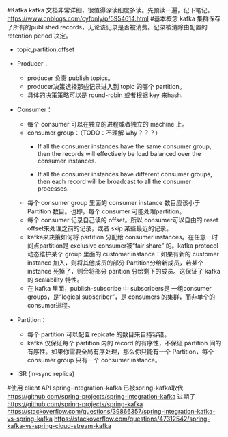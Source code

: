 #Kafka
kafka 文档非常详细，很值得深读细度多读。先预读一遍，记下笔记。
https://www.cnblogs.com/cyfonly/p/5954614.html
#基本概念
kafka 集群保存了所有的published records，无论该记录是否被消费。记录被清除由配置的 retention period 决定。  

* topic,partition,offset

* Producer：
	* producer 负责 publish topics。
	* producer决策选择那些记录进入到 topic 的哪个 partition。
	* 具体的决策策略可以是 round-robin 或者根据 key 来hash.
	 
* Consumer：
	* 每个 consumer 可以在独立的进程或者独立的 machine 上。
	* consumer group：（TODO：不理解 why？？？）
		* If all the consumer instances have the same consumer group, then the records will effectively be load balanced over the consumer instances.

		* If all the consumer instances have different consumer groups, then each record will be broadcast to all the consumer processes.
	* 每个 consumer group 里面的 consumer instance 数目应该小于 Partition 数目。也即，每个 consumer 可能处理partition。
	* 每个 consumer 记录自己读的 offset。所以 consumer可以自由的 reset offset来处理之前的记录，或者 skip 某些最近的记录。
	* kafka来决策如何将 partition 分配给 consumer instances。在任意一时间点partition是 exclusive consumer被“fair share” 的。kafka protocol 动态维护某个 group 里面的 customer instance：如果有新的 customer instance 加入，则将其他成员的部分 Partition分给新成员，若某个 instance 死掉了，则会将部分 parition 分给剩下的成员。这保证了 kafka 的 scalability 特性。
	* 在 kafka 里面，publish-subscribe 中 subscribers是 一组consumer groups，是“logical subscriber”，是 consumers 的集群，而非单个的consumer进程。
	
* Partition：
	* 每个 partition 可以配置 repicate 的数目来自持容错。
	* kafka 仅保证每个 partition 内的 record 的有序性，不保证 partition 间的有序性。如果你需要全局有序处理，那么你只能有一个 Partition，每个 consumer group 只有一个 consumer instance。
	
* ISR (in-sync replica)


#使用 client API
spring-integration-kafka 已被spring-kafka取代
https://github.com/spring-projects/spring-integration-kafka 过期了
https://github.com/spring-projects/spring-kafka
https://stackoverflow.com/questions/39866357/spring-integration-kafka-vs-spring-kafka
https://stackoverflow.com/questions/47312542/spring-kafka-vs-spring-cloud-stream-kafka


	
	
	